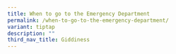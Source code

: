 ```yaml
---
title: When to go to the Emergency Department
permalink: /when-to-go-to-the-emergency-department/
variant: tiptap
description: ""
third_nav_title: Giddiness
---
```

